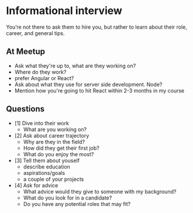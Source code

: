 # Informational interview
You’re not there to ask them to hire you, but rather to learn about their role, career, and general tips.

## At Meetup
- Ask what they're up to, what are they working on?
- Where do they work?
- prefer Angular or React?
- Ask about what they use for server side development. Node?
- Mention how you're going to hit React within 2-3 months in my course

## Questions
- [1] Dive into their work
  - What are you working on?
- [2] Ask about career trajectory
  - Why are they in the field?
  - How did they get their first job?
  - What do you enjoy the most?
- [3] Tell them about youself
  - describe education
  - aspirations/goals
  - a couple of your projects
- [4] Ask for advice
  - What advice would they give to someone with my background?
  - What do you look for in a candidate?
  - Do you have any potential roles that may fit?
